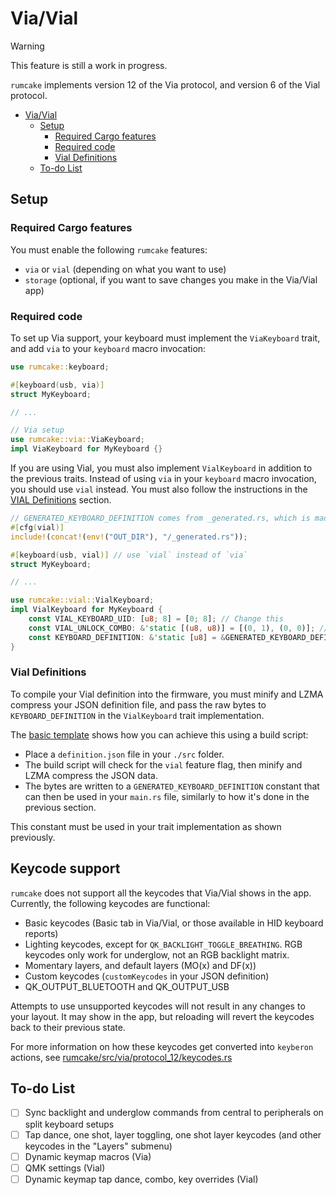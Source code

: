 # Via/Vial

> [!WARNING]
> This feature is still a work in progress.

`rumcake` implements version 12 of the Via protocol, and version 6 of the Vial protocol.

<!--toc:start-->

- [Via/Vial](#viavial)
  - [Setup](#setup)
    - [Required Cargo features](#required-cargo-features)
    - [Required code](#required-code)
    - [Vial Definitions](#vial-definitions)
  - [To-do List](#to-do-list)
  <!--toc:end-->

## Setup

### Required Cargo features

You must enable the following `rumcake` features:

- `via` or `vial` (depending on what you want to use)
- `storage` (optional, if you want to save changes you make in the Via/Vial app)

### Required code

To set up Via support, your keyboard must implement the `ViaKeyboard` trait, and add `via` to your `keyboard` macro invocation:

```rust
use rumcake::keyboard;

#[keyboard(usb, via)]
struct MyKeyboard;

// ...

// Via setup
use rumcake::via::ViaKeyboard;
impl ViaKeyboard for MyKeyboard {}
```

If you are using Vial, you must also implement `VialKeyboard` in addition to the previous traits.
Instead of using `via` in your `keyboard` macro invocation, you should use `vial` instead.
You must also follow the instructions in the [VIAL Definitions](#vial-definitions) section.

```rust
// GENERATED_KEYBOARD_DEFINITION comes from _generated.rs, which is made by the build script.
#[cfg(vial)]
include!(concat!(env!("OUT_DIR"), "/_generated.rs"));

#[keyboard(usb, vial)] // use `vial` instead of `via`
struct MyKeyboard;

// ...

use rumcake::vial::VialKeyboard;
impl VialKeyboard for MyKeyboard {
    const VIAL_KEYBOARD_UID: [u8; 8] = [0; 8]; // Change this
    const VIAL_UNLOCK_COMBO: &'static [(u8, u8)] = [(0, 1), (0, 0)]; // Matrix positions used to unlock VIAL (row, col), set it to whatever you want
    const KEYBOARD_DEFINITION: &'static [u8] = &GENERATED_KEYBOARD_DEFINITION;
}
```

### Vial Definitions

To compile your Vial definition into the firmware, you must minify and LZMA compress your JSON definition file, and
pass the raw bytes to `KEYBOARD_DEFINITION` in the `VialKeyboard` trait implementation.

The [basic template](https://github.com/Univa/rumcake-templates/tree/main/rumcake-basic-template) shows how you can achieve this using a build script:

- Place a `definition.json` file in your `./src` folder.
- The build script will check for the `vial` feature flag, then minify and LZMA compress the JSON data.
- The bytes are written to a `GENERATED_KEYBOARD_DEFINITION` constant that can then be used in your `main.rs` file, similarly to how it's done in the previous section.

This constant must be used in your trait implementation as shown previously.

## Keycode support

`rumcake` does not support all the keycodes that Via/Vial shows in the app. Currently, the following keycodes are functional:

- Basic keycodes (Basic tab in Via/Vial, or those available in HID keyboard reports)
- Lighting keycodes, except for `QK_BACKLIGHT_TOGGLE_BREATHING`. RGB keycodes only work for underglow, not an RGB backlight matrix.
- Momentary layers, and default layers (MO(x) and DF(x))
- Custom keycodes (`customKeycodes` in your JSON definition)
- QK_OUTPUT_BLUETOOTH and QK_OUTPUT_USB

Attempts to use unsupported keycodes will not result in any changes to your layout. It may show in the app, but reloading will revert the keycodes back to their previous state.

For more information on how these keycodes get converted into `keyberon` actions, see [rumcake/src/via/protocol_12/keycodes.rs](../rumcake/src/via/protocol_12/keycodes.rs)

## To-do List

- [ ] Sync backlight and underglow commands from central to peripherals on split keyboard setups
- [ ] Tap dance, one shot, layer toggling, one shot layer keycodes (and other keycodes in the "Layers" submenu)
- [ ] Dynamic keymap macros (Via)
- [ ] QMK settings (Vial)
- [ ] Dynamic keymap tap dance, combo, key overrides (Vial)
